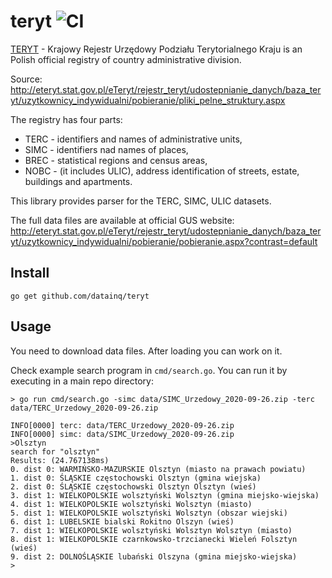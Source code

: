 # teryt ![CI](https://github.com/datainq/teryt/workflows/CI/badge.svg)

[TERYT](https://pl.wikipedia.org/wiki/TERYT) - Krajowy Rejestr Urzędowy Podziału Terytorialnego Kraju
is an Polish official registry of country administrative division. 

Source: http://eteryt.stat.gov.pl/eTeryt/rejestr_teryt/udostepnianie_danych/baza_teryt/uzytkownicy_indywidualni/pobieranie/pliki_pelne_struktury.aspx

The registry has four parts:
 * TERC - identifiers and names of administrative units,
 * SIMC - identifiers nad names of places,
 * BREC - statistical regions and census areas,
 * NOBC - (it includes ULIC), address identification of streets, estate, buildings and apartments.

This library provides parser for the TERC, SIMC, ULIC
datasets.

The full data files are available at official GUS website:
http://eteryt.stat.gov.pl/eTeryt/rejestr_teryt/udostepnianie_danych/baza_teryt/uzytkownicy_indywidualni/pobieranie/pobieranie.aspx?contrast=default

## Install

```
go get github.com/datainq/teryt
```

## Usage

You need to download data files. After loading you can work on it.

Check example search program in `cmd/search.go`. 
You can run it by executing in a main repo directory:

```
> go run cmd/search.go -simc data/SIMC_Urzedowy_2020-09-26.zip -terc data/TERC_Urzedowy_2020-09-26.zip

INFO[0000] terc: data/TERC_Urzedowy_2020-09-26.zip
INFO[0000] simc: data/SIMC_Urzedowy_2020-09-26.zip
>Olsztyn
search for "olsztyn"
Results: (24.767138ms)
0. dist 0: WARMIŃSKO-MAZURSKIE Olsztyn (miasto na prawach powiatu)
1. dist 0: ŚLĄSKIE częstochowski Olsztyn (gmina wiejska)
2. dist 0: ŚLĄSKIE częstochowski Olsztyn Olsztyn (wieś)
3. dist 1: WIELKOPOLSKIE wolsztyński Wolsztyn (gmina miejsko-wiejska)
4. dist 1: WIELKOPOLSKIE wolsztyński Wolsztyn (miasto)
5. dist 1: WIELKOPOLSKIE wolsztyński Wolsztyn (obszar wiejski)
6. dist 1: LUBELSKIE bialski Rokitno Olszyn (wieś)
7. dist 1: WIELKOPOLSKIE wolsztyński Wolsztyn Wolsztyn (miasto)
8. dist 1: WIELKOPOLSKIE czarnkowsko-trzcianecki Wieleń Folsztyn (wieś)
9. dist 2: DOLNOŚLĄSKIE lubański Olszyna (gmina miejsko-wiejska)
>
```